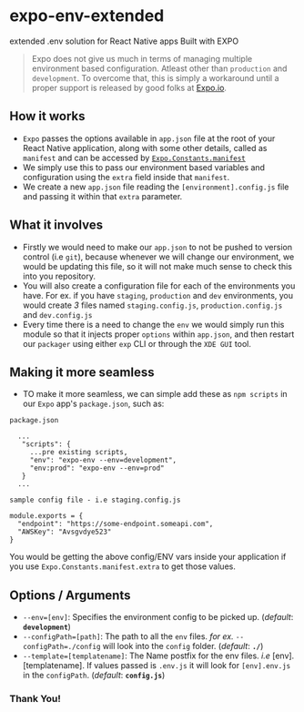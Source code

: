 # expo-env-extended
extended .env solution for React Native apps Built with EXPO

> Expo does not give us much in terms of managing multiple environment based configuration. Atleast other than `production` and `development`. To overcome that, this is simply a workaround until a proper support is released by good folks at [Expo.io](https://expo.io).

## How it works
* `Expo` passes the options available in `app.json` file at the root of your React Native application, along with some other details, called as `manifest` and can be accessed by [`Expo.Constants.manifest`](https://docs.expo.io/versions/latest/sdk/constants.html#expoconstantsmanifest)
* We simply use this to pass our environment based variables and configuration using the `extra` field inside that `manifest`.
* We create a new `app.json` file reading the `[environment].config.js` file and passing it within that `extra` parameter.

## What it involves
* Firstly we would need to make our `app.json` to not be pushed to version control (i.e `git`), because whenever we will change our environment, we would be updating this file, so it will not make much sense to check this into you repository.
* You will also create a configuration file for each of the environments you have. For ex. if you have `staging`, `production` and `dev` environments, you would create *3* files named `staging.config.js`, `production.config.js` and `dev.config.js`
* Every time there is a need to change the `env` we would simply run this module so that it injects proper `options` within `app.json`, and then restart our `packager` using either `exp` CLI or through the `XDE GUI` tool.

## Making it more seamless
* TO make it more seamless, we can simple add these as `npm scripts` in our `Expo` app's `package.json`, such as:

`package.json`
```
  ...
   "scripts": {
     ...pre existing scripts,
     "env": "expo-env --env=development",
     "env:prod": "expo-env --env=prod"
   }
  ...
```


`sample config file - i.e staging.config.js`
```
module.exports = {
  "endpoint": "https://some-endpoint.someapi.com",
  "AWSKey": "Avsgvdye523"
}
```

You would be getting the above config/ENV vars inside your application if you use `Expo.Constants.manifest.extra` to get those values.

## Options / Arguments
* `--env=[env]`: Specifies the environment config to be picked up. (_default_: __`development`__)
* `--configPath=[path]`: The path to all the `env` files. _for ex._ `--configPath=./config` will look into the `config` folder. (_default_: __`./`__)
* `--template=[templatename]`: The Name postfix for the env files. _i.e_ [env].[templatename]. If values passed is `.env.js` it will look for `[env].env.js` in the `configPath`. (_default_: __`config.js`__)

### Thank You!
